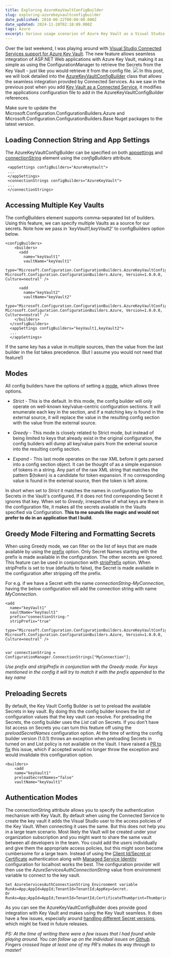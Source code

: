 ```yaml
---
title: Exploring AzureKeyVaultConfigBuilder
slug: exploring-azurekeyvaultconfigbuilder
date_published: 2018-06-22T00:00:00.000Z
date_updated: 2024-11-28T02:18:09.000Z
tags: Azure
excerpt: Various usage scenarios of Azure Key Vault as a Visual Studio Connected Service
---
```


Over the last weekend, I was playing around with [Visual Studio Connected Services support for Azure Key Vault](__GHOST_URL__/blog/azure-key-vault-as-a-connected-service-in-visual-studio-2017/). The new feature allows seamless integration of ASP.NET Web applications with Azure Key Vault, making it as simple as using the ConfigurationManager to retrieve the Secrets from the Key Vault - just like you would retrieve it from the config file.
![](__GHOST_URL__/content/images/AzureKeyVaultConfigBuilder_config.png)
In this post, we will look detailed into the [AzureKeyVaultConfigBuilder](https://github.com/aspnet/MicrosoftConfigurationBuilders/tree/master/src/Azure) class that allows the seamless integration provided by Connected Services. As we saw in the previous post when you add [Key Vault as a Connected Service](__GHOST_URL__/blog/azure-key-vault-as-a-connected-service-in-visual-studio-2017/), it modifies the applications configuration file to add in the AzureKeyVaultConfigBuilder references.

Make sure to update the Microsoft.Configuration.ConfigurationBuilders.Azure and Microsoft.Configuration.ConfigurationBuilders.Base Nuget packages to the latest version.

## Loading Connection String and App Settings

The AzureKeyVaultConfigBuilder can be specified on both [appsettings](https://msdn.microsoft.com/en-us/library/ms228154.aspx) and [connectionString](https://msdn.microsoft.com/en-us/library/bf7sd233(v=vs.100).aspx) element using the *configBuilders* attribute.

     <appSettings configBuilders="AzureKeyVault">
     ...
     </appSettings>
     <connectionStrings configBuilders="AzureKeyVault">
     ...
     </connectionStrings>
    

## Accessing Multiple Key Vaults

The configBuilders element supports comma-separated list of builders. Using this feature, we can specify multiple Vaults as a source for our secrets. Note how we pass in *'keyVault1,keyVault2'* to configBuilders option below.

    <configBuilders>
        <builders>
          <add
            name="keyVault1"
            vaultName="keyVault1"
            type="Microsoft.Configuration.ConfigurationBuilders.AzureKeyVaultConfigBuilder, Microsoft.Configuration.ConfigurationBuilders.Azure, Version=1.0.0.0, Culture=neutral" />
    
          <add
            name="keyVault2"
            vaultName="keyVault2"
            type="Microsoft.Configuration.ConfigurationBuilders.AzureKeyVaultConfigBuilder, Microsoft.Configuration.ConfigurationBuilders.Azure, Version=1.0.0.0, Culture=neutral" />
        </builders>
      </configBuilders>
      <appSettings configBuilders="keyVault1,keyVault2">
      ...
      </appSettings>
    

If the same key has a value in multiple sources, then the value from the last builder in the list takes precedence. (But I assume you would not need that feature!)

## Modes

All config builders have the options of setting a [mode](https://github.com/aspnet/MicrosoftConfigurationBuilders#mode), which allows three options.

- *Strict* - This is the default. In this mode, the config builder will only operate on well-known key/value-centric configuration sections. It will enumerate each key in the section, and if a matching key is found in the external source, it will replace the value in the resulting config section with the value from the external source.

- *Greedy* - This mode is closely related to Strict mode, but instead of being limited to keys that already exist in the original configuration, the config builders will dump all key/value pairs from the external source into the resulting config section.

- *Expand* - This last mode operates on the raw XML before it gets parsed into a config section object. It can be thought of as a simple expansion of tokens in a string. Any part of the raw XML string that matches the pattern ${token} is a candidate for token expansion. If no corresponding value is found in the external source, then the token is left alone.

In short when set to *Strict* it matches the names in configuration file to Secrets in the Vault's configured. If it does not find corresponding Secret it ignores that key. When set to *Greedy*, irrespective of what keys are there in the configuration file, it makes all the secrets available in the Vaults specified via Configuration. **This to me sounds like magic and would not prefer to do in an application that I build.**

## Greedy Mode Filtering and Formatting Secrets

When using Greedy mode, we can filter on the list of keys that are made available by using the [prefix](https://github.com/aspnet/MicrosoftConfigurationBuilders#prefix) option. Only Secret Names starting with the prefix is made available in the configuration. The other secrets are ignored. This feature can be used in conjunction with [stripPrefix](https://github.com/aspnet/MicrosoftConfigurationBuilders#stripprefix) option. When stripPrefix is set to true (defaults to false), the Secret is made available in the configuration after stripping off the prefix.

For e.g. if we have a Secret with the name *connectionString-MyConnection*, having the below configuration will add the connection string with name *MyConnection*.

    <add
      name="keyVault1"
      vaultName="keyVault1"
      prefix="connectionString-"
      stripPrefix="true"
      type="Microsoft.Configuration.ConfigurationBuilders.AzureKeyVaultConfigBuilder, Microsoft.Configuration.ConfigurationBuilders.Azure, Version=1.0.0.0, Culture=neutral" />
    

    var connectionString = ConfigurationManager.ConnectionStrings["MyConnection"];
    

*Use prefix and stripPrefix in conjunction with the Greedy mode. For keys mentioned in the config it will try to match it with the prefix appended to the key name*

## Preloading Secrets

By default, the Key Vault Config Builder is set to preload the available Secrets in key vault. By doing this the config builder knows the list of configuration values that the key vault can resolve. For preloading the Secrets, the config builder uses the *List* call on Secrets. If you don't have list access on Secrets you can turn this feature off using the *preloadSecretNames* configuration option. At the time of writing the config builder version (1.0.1) throws an exception when preloading Secrets in turned on and List policy is not available on the Vault. I have raised a [PR to fix](https://github.com/aspnet/MicrosoftConfigurationBuilders/pull/24) this issue, which if accepted would no longer throw the exception and would invalidate this configuration option.

    <builders>
        <add
        name="keyVault1"
        preloadSecretNames="false"
        vaultName="keyVault1"
    

## Authentication Modes

The connectionString attribute allows you to specify the authentication mechanism with Key Vault. By default when using the Connected Service to create the key vault it adds the Visual Studio user to the access policies of the Key Vault. When connecting it uses the same. But this does not help you in a large team scenario. Most likely the Vault will be created under your organization subscription and you might want to share the same vault between all developers in the team. You could add the users individually and give them the appropriate access policies, but this might soon become cumbersome for a large team. Instead of using the [Client Id/Secret or Certificate](__GHOST_URL__/blog/authenticating-a-client-application-with-azure-key-vault/) authentication along with [Managed Service Identity](__GHOST_URL__/blog/authenticating-with-azure-key-vault-using-managed-service-identity/) configuration for localhost works the best. The configuration provider will then use the *AzureServicesAuthConnectionString* value from environment variable to connect to the key vault.

    Set AzureServicesAuthConnectionString Environment variable
    RunAs=App;AppId=AppId;TenantId=TenantId;AppKey=Secret.
    Or
    RunAs=App;AppId=AppId;TenantId=TenantId;CertificateThumbprint=Thumbprint;CertificateStoreLocation=CurrentUser
    

As you can see the AzureKeyVaultConfigBuilder does provide good integration with Key Vault and makes using the Key Vault seamless. It does have a few issues, especially around [handling different Secret versions](https://github.com/aspnet/MicrosoftConfigurationBuilders/issues/20), which might be fixed in future releases.

*PS: At the time of writing there were a few issues that I had found while playing around. You can follow up on the individual issues on [Github](https://github.com/aspnet/MicrosoftConfigurationBuilders/issues?utf8=%E2%9C%93&amp;q=is%3Aissue+author%3Arahulpnath+). Fingers crossed hope at least one of my PR's makes its way through to master!*
